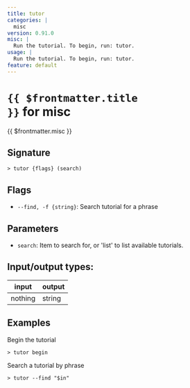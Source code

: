 ```yaml
---
title: tutor
categories: |
  misc
version: 0.91.0
misc: |
  Run the tutorial. To begin, run: tutor.
usage: |
  Run the tutorial. To begin, run: tutor.
feature: default
---
```

<!-- This file is automatically generated. Please edit the command in https://github.com/nushell/nushell instead. -->

# <code>{{ $frontmatter.title }}</code> for misc

<div class='command-title'>{{ $frontmatter.misc }}</div>

## Signature

```> tutor {flags} (search)```

## Flags

 -  `--find, -f {string}`: Search tutorial for a phrase

## Parameters

 -  `search`: Item to search for, or 'list' to list available tutorials.


## Input/output types:

| input   | output |
| ------- | ------ |
| nothing | string |

## Examples

Begin the tutorial
```nu
> tutor begin

```

Search a tutorial by phrase
```nu
> tutor --find "$in"

```

